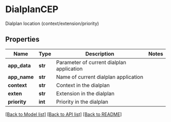 # DialplanCEP

Dialplan location (context/extension/priority)
## Properties
Name | Type | Description | Notes
------------ | ------------- | ------------- | -------------
**app_data** | **str** | Parameter of current dialplan application |
**app_name** | **str** | Name of current dialplan application |
**context** | **str** | Context in the dialplan |
**exten** | **str** | Extension in the dialplan |
**priority** | **int** | Priority in the dialplan |

[[Back to Model list]](../README.md#documentation-for-models) [[Back to API list]](../README.md#documentation-for-api-endpoints) [[Back to README]](../README.md)
